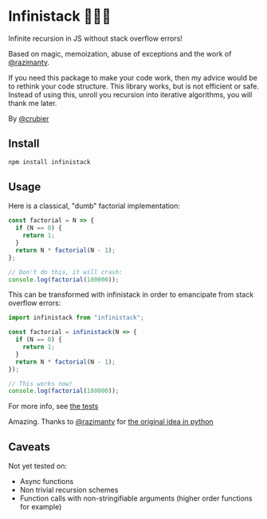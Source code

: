 # Infinistack 🎩✨🐇

Infinite recursion in JS without stack overflow errors!

Based on magic, memoization, abuse of exceptions and the work of [@razimantv](https://gist.github.com/razimantv/1b33d4a090a5bc9ed94928012b37c3f0).

If you need this package to make your code work, then my advice would be to rethink your code structure. This library works, but is not efficient or safe. Instead of using this, unroll you recursion into iterative algorithms, you will thank me later.

By [@crubier](https://github.com/crubier)

## Install

```bash
npm install infinistack
```

## Usage

Here is a classical, "dumb" factorial implementation:

```javascript
const factorial = N => {
  if (N == 0) {
    return 1;
  }
  return N * factorial(N - 1);
};

// Don't do this, it will crash:
console.log(factorial(180000));
```

This can be transformed with infinistack in order to emancipate from stack overflow errors:

```javascript
import infinistack from "infinistack";

const factorial = infinistack(N => {
  if (N == 0) {
    return 1;
  }
  return N * factorial(N - 1);
});

// This works now!
console.log(factorial(180000));
```

For more info, see [the tests](https://github.com/crubier/infinistack/blob/master/test.js)

Amazing. Thanks to [@razimantv](https://github.com/razimantv) for [the original idea in python](https://gist.github.com/razimantv/1b33d4a090a5bc9ed94928012b37c3f0)

## Caveats

Not yet tested on:

* Async functions
* Non trivial recursion schemes
* Function calls with non-stringifiable arguments (higher order functions for example)

